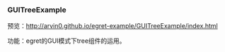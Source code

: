 
### GUITreeExample

预览：http://arvin0.github.io/egret-example/GUITreeExample/index.html

 功能：egret的GUI模式下tree组件的运用。
